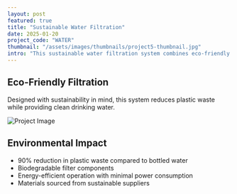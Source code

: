 ```yaml
---
layout: post
featured: true
title: "Sustainable Water Filtration"
date: 2025-01-20
project_code: "WATER"
thumbnail: "/assets/images/thumbnails/project5-thumbnail.jpg"
intro: "This sustainable water filtration system combines eco-friendly materials with efficient design. The modular components allow for easy maintenance while the streamlined exterior fits seamlessly into modern kitchens."
---
```


## Eco-Friendly Filtration

Designed with sustainability in mind, this system reduces plastic waste while providing clean drinking water.

![Project Image](https://source.unsplash.com/random/800x600/?water-filter)

## Environmental Impact

- 90% reduction in plastic waste compared to bottled water
- Biodegradable filter components
- Energy-efficient operation with minimal power consumption
- Materials sourced from sustainable suppliers
